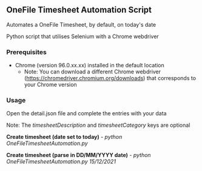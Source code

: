 ## OneFile Timesheet Automation Script

Automates a OneFile Timesheet, by default, on today's date

Python script that utilises Selenium with a Chrome webdriver

### Prerequisites
* Chrome (version 96.0.xx.xx) installed in the default location
  - Note: You can download a different Chrome webdriver (https://chromedriver.chromium.org/downloads) that corresponds to your Chrome version

### Usage
Open the detail.json file and complete the entries with your data

Note: The _timesheetDescription_ and _timesheetCategory_ keys are optional


**Create timesheet (date set to today)** - _python OneFileTimesheetAutomation.py_

**Create timesheet (parse in DD/MM/YYYY date)** - _python OneFileTimesheetAutomation.py 15/12/2021_
